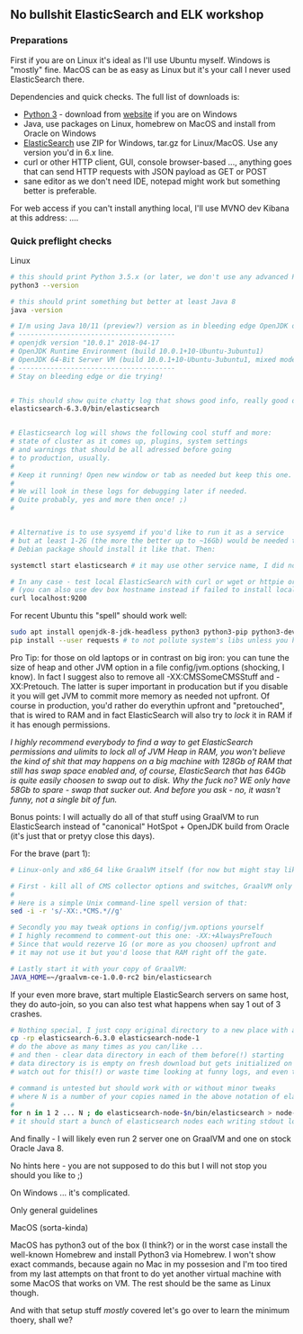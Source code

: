 ## No bullshit ElasticSearch and ELK workshop

### Preparations

First if you are on Linux it's ideal as I'll use Ubuntu myself.
Windows is "mostly" fine. MacOS can be as easy as Linux but it's your call I never used ElasticSearch there.

Dependencies and quick checks. The full list of downloads  is:
- [Python 3](https://www.python.org/downloads/) - download from [website]() if you are on Windows
- Java, use packages on Linux, homebrew on MacOS and install from Oracle on Windows
- [ElasticSearch](https://www.elastic.co/downloads/) use ZIP for Windows, tar.gz for Linux/MacOS. Use any version you'd in 6.x line.
- curl or other HTTP client, GUI, console browser-based ...,  anything goes that can send HTTP requests with JSON payload as GET or POST
- sane editor as we don't need IDE, notepad might work but something better is preferable.

For web access if you can't install anything local, I'll use MVNO dev Kibana at this address:
....

### Quick preflight checks

Linux

```bash
# this should print Python 3.5.x (or later, we don't use any advanced Python)
python3 --version

# this should print something but better at least Java 8
java -version

# I/m using Java 10/11 (preview?) version as in bleeding edge OpenJDK on Ubuntu:
# ---------------------------------------
# openjdk version "10.0.1" 2018-04-17
# OpenJDK Runtime Environment (build 10.0.1+10-Ubuntu-3ubuntu1)
# OpenJDK 64-Bit Server VM (build 10.0.1+10-Ubuntu-3ubuntu1, mixed mode)
# ---------------------------------------
# Stay on bleeding edge or die trying!


# This should show quite chatty log that shows good info, really good debugging aid. 
elasticsearch-6.3.0/bin/elasticsearch


# Elasticsearch log will shows the following cool stuff and more:
# state of cluster as it comes up, plugins, system settings 
# and warnings that should be all adressed before going
# to production, usually. 
#
# Keep it running! Open new window or tab as needed but keep this one.
#
# We will look in these logs for debugging later if needed.
# Quite probably, yes and more then once! ;)
#


# Alternative is to use sysyemd if you'd like to run it as a service
# but at least 1-2G (the more the better up to ~16Gb) would be needed to run it. 
# Debian package should install it like that. Then:

systemctl start elasticsearch # it may use other service name, I did not try .deb package

# In any case - test local ElasticSearch with curl or wget or httpie or Postman ...
# (you can also use dev box hostname instead if failed to install locally)
curl localhost:9200
```

For recent Ubuntu this "spell" should work well:

```bash
sudo apt install openjdk-8-jdk-headless python3 python3-pip python3-dev
pip install --user requests # to not pollute system's libs unless you have it already
```

Pro Tip: for those on old laptops or in contrast on big iron: you can tune the size of heap and other JVM option in a file config/jvm.options (shocking, I know). In fact I suggest also to remove all -XX:CMSSomeCMSStuff and -XX:Pretouch. The latter is super important in producation but if you disable it you will get JVM to commit more memory as needed not upfront. Of course in production, you'd rather do everythin upfront and "pretouched", that is wired to RAM and in fact ElasticSearch will also try to _lock_ it in RAM if it has enough permissions.

*I highly recommend everybody to _find a way_ to get ElasticSearch _permissions and ulimits_ to lock all of JVM Heap in RAM, you won't believe the kind of shit that may happens on a big machine with 128Gb of RAM that _still has swap space enabled_ and, of course, ElasticSearch that has 64Gb  is quite easily choosen to swap out to disk. Why the fuck no? WE only have 58Gb to spare - swap that sucker out. And before you ask - no, it wasn't funny, not a single bit of fun.*

Bonus points: I will actually do all of that stuff using GraalVM to run ElasticSearch instead of "canonical" HotSpot + OpenJDK build from Oracle (it's just that or pretyy close this days).

For the brave (part 1):

```bash
# Linux-only and x86_64 like GraalVM itself (for now but might stay like that until 2019-2020)

# First - kill all of CMS collector options and switches, GraalVM only sports G1 GC
#
# Here is a simple Unix command-line spell version of that:
sed -i -r 's/-XX:.*CMS.*//g'

# Secondly you may tweak options in config/jvm.options yourself
# I highly recommend to comment-out this one: -XX:+AlwaysPreTouch
# Since that would rezerve 1G (or more as you choosen) upfront and
# it may not use it but you'd loose that RAM right off the gate.

# Lastly start it with your copy of GraalVM:
JAVA_HOME=~/graalvm-ce-1.0.0-rc2 bin/elasticsearch

```

If your even more brave, start multiple ElasticSearch servers on same host, they do auto-join,
so you can also test what happens when say 1 out of 3 crashes.
```bash
# Nothing special, I just copy original directory to a new place with all permission intact
cp -rp elasticsearch-6.3.0 elasticsearch-node-1
# do the above as many times as you can/like ...
# and then - clear data directory in each of them before(!) starting
# data directory is is empty on fresh download but gets initialized on first start,
# watch out for this(!) or waste time looking at funny logs, and even then they got better lately

# command is untested but should work with or without minor tweaks
# where N is a number of your copies named in the above notation of elasticsearch-node-[0-9]
#
for n in 1 2 ... N ; do elasticsearch-node-$n/bin/elasticsearch > node-$n.log 2>&1 & ; done
# it should start a bunch of elasticsearch nodes each writing stdout logs to a separate file
```

And finally - I will likely even run 2 server one on GraalVM and one on stock Oracle Java 8.

No hints here - you are not supposed to do this but I will not stop you should you like to ;)

On Windows ... it's complicated.

Only general guidelines 

MacOS (sorta-kinda)

MacOS has python3 out of the box (I think?) or in the worst case install the well-known Homebrew and install Python3 via Homebrew. I won't show exact commands, because again no Mac in my possesion and I'm too tired from my last attempts on that front to do yet another virtual machine with some MacOS that works on VM. The rest should be the same as Linux though.

And with that setup stuff *mostly* covered let's go over to learn the minimum thoery, shall we?
